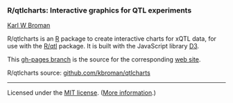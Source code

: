 ### R/qtlcharts: Interactive graphics for QTL experiments

[Karl W Broman](http://www.biostat.wisc.edu/~kbroman)

R/qtlcharts is an [R](http://www.r-project.org) package to create
interactive charts for xQTL data, for use
with the [R/qtl](http://www.rqtl.org) package.
It is built with the JavaScript library [D3](http://d3js.org).

This
[gh-pages branch](https://github.com/kbroman/qtlcharts/tree/gh-pages)
is the source for the corresponding [web site](http://kbroman.github.io/qtlcharts).

R/qtlcharts source: [github.com/kbroman/qtlcharts](http://github.com/kbroman/qtlcharts)


---

Licensed under the [MIT license](LICENSE). ([More information](http://en.wikipedia.org/wiki/MIT_License).)
